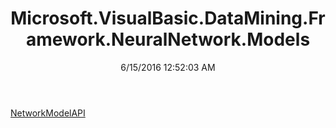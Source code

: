 ﻿---
title: Microsoft.VisualBasic.DataMining.Framework.NeuralNetwork.Models
date: 6/15/2016 12:52:03 AM
---

[NetworkModelAPI](T-Microsoft.VisualBasic.DataMining.Framework.NeuralNetwork.Models.NetworkModelAPI.html)

